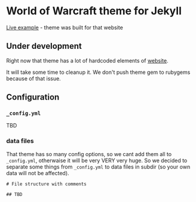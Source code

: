 # World of Warcraft theme for Jekyll

[Live example](https://forestguild.club) - theme was built for that website

## Under development

Right now that theme has a lot of hardcoded elements of [website](https://forestguild.club).

It will take some time to cleanup it. We don't push theme gem to rubygems because of that issue.

## Configuration

### `_config.yml`

TBD

### data files

That theme has so many config options, so we cant add them all to `_config.yml`, otherwaise it will be very VERY very huge.
So we decided to separate some things from `_config.yml` to data files in subdir (so your own data will not be affected).

```
# File structure with comments

## TBD
```
